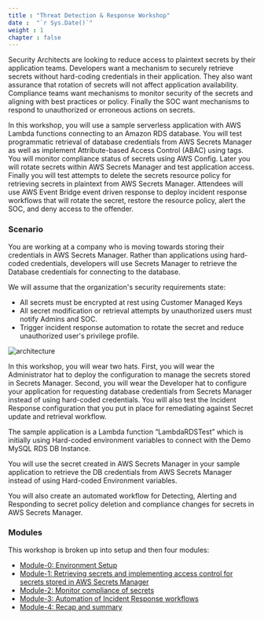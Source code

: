 ```yaml
---
title : "Threat Detection & Response Workshop"
date :  "`r Sys.Date()`" 
weight : 1 
chapter : false
---
```

Security Architects are looking to reduce access to plaintext secrets by their application teams. Developers want a mechanism to securely retrieve secrets without hard-coding credentials in their application. They also want assurance that rotation of secrets will not affect application availability. Compliance teams want mechanisms to monitor security of the secrets and aligning with best practices or policy. Finally the SOC want mechanisms to respond to unauthorized or erroneous actions on secrets.

In this workshop, you will use a sample serverless application with AWS Lambda functions connecting to an Amazon RDS database. You will test programmatic retrieval of database credentials from AWS Secrets Manager as well as implement Attribute-based Access Control (ABAC) using tags. You will monitor compliance status of secrets using AWS Config. Later you will rotate secrets within AWS Secrets Manager and test application access. Finally you will test attempts to delete the secrets resource policy for retrieving secrets in plaintext from AWS Secrets Manager. Attendees will use AWS Event Bridge event driven response to deploy incident response workflows that will rotate the secret, restore the resource policy, alert the SOC, and deny access to the offender.

### Scenario


You are working at a company who is moving towards storing their credentials in AWS Secrets Manager. Rather than applications using hard-coded credentials, developers will use Secrets Manager to retrieve the Database credentials for connecting to the database.

We will assume that the organization's security requirements state:

- All secrets must be encrypted at rest using Customer Managed Keys
- All secret modification or retrieval attempts by unauthorized users must notify Admins and SOC.
- Trigger incident response automation to rotate the secret and reduce unauthorized user's privilege profile.
  
![architecture](/images/asm-workshop-architecture.png)

In this workshop, you will wear two hats. First, you will wear the Administrator hat to deploy the configuration to manage the secrets stored in Secrets Manager. Second, you will wear the Developer hat to configure your application for requesting database credentials from Secrets Manager instead of using hard-coded credentials. You will also test the Incident Response configuration that you put in place for remediating against Secret update and retrieval workflow.

The sample application is a Lambda function “LambdaRDSTest” which is initially using Hard-coded environment variables to connect with the Demo MySQL RDS DB Instance.

You will use the secret created in AWS Secrets Manager in your sample application to retrieve the DB credentials from AWS Secrets Manager instead of using Hard-coded Environment variables.

You will also create an automated workflow for Detecting, Alerting and Responding to secret policy deletion and compliance changes for secrets in AWS Secrets Manager.

### Modules
This workshop is broken up into setup and then four modules:

- [Module-0: Environment Setup](1-Instructions/)
- [Module-1: Retrieving secrets and implementing access control for secrets stored in AWS Secrets Manager](2) 
- [Module-2: Monitor compliance of secrets](3)
- [Module-3: Automation of Incident Response workflows](4)
- [Module-4: Recap and summary](5)
